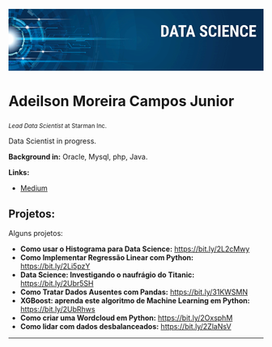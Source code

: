 <p align="center">
  <img src="banner.png" >
</p>

# Adeilson Moreira Campos Junior
<sub>*Lead Data Scientist* at Starman Inc.</sub>

Data Scientist in progress.

**Background in:** Oracle, Mysql, php, Java.

**Links:**
* [Medium](https://www.medium.com)


## Projetos:
Alguns projetos:

* **Como usar o Histograma para Data Science:** https://bit.ly/2L2cMwy
* **Como Implementar Regressão Linear com Python:** https://bit.ly/2Li5pzY
* **Data Science: Investigando o naufrágio do Titanic:** https://bit.ly/2Ubr5SH
* **Como Tratar Dados Ausentes com Pandas:** https://bit.ly/31KWSMN
* **XGBoost: aprenda este algoritmo de Machine Learning em Python:** https://bit.ly/2UbRhws
* **Como criar uma Wordcloud em Python:** https://bit.ly/2OxsphM
* **Como lidar com dados desbalanceados:** https://bit.ly/2ZlaNsV

---
